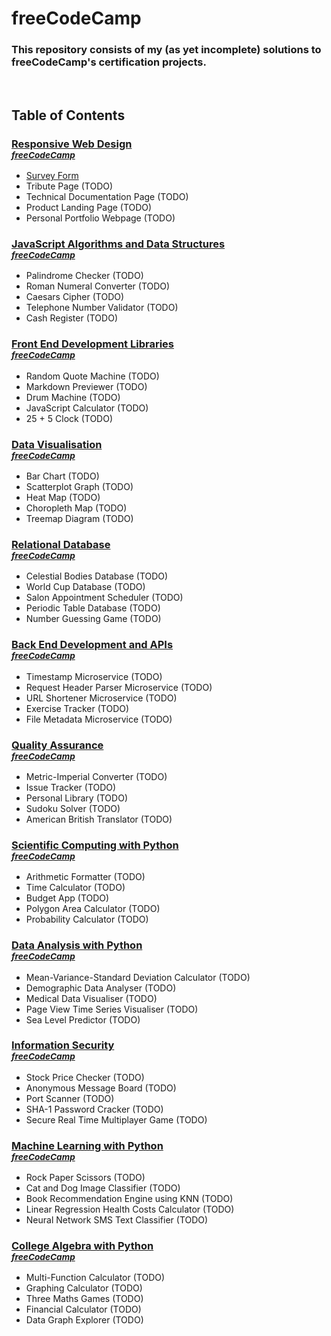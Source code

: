 # freeCodeCamp
### This repository consists of my (as yet incomplete) solutions to freeCodeCamp's certification projects.

<br/>

## Table of Contents
### **[Responsive Web Design](/responsive-web-design/)**<br/><sup><a href="https://www.freecodecamp.org/learn/2022/responsive-web-design/">*freeCodeCamp*</a></sup>
  - [Survey Form](/responsive-web-design/survey-form/)
  - Tribute Page (TODO)
  - Technical Documentation Page (TODO)
  - Product Landing Page (TODO)
  - Personal Portfolio Webpage (TODO)

### **[JavaScript Algorithms and Data Structures](/javascript-algorithms-and-data-structures/)**<br/><sup><a href="https://www.freecodecamp.org/learn/javascript-algorithms-and-data-structures/">*freeCodeCamp*</a></sup>
  - Palindrome Checker (TODO)
  - Roman Numeral Converter (TODO)
  - Caesars Cipher (TODO)
  - Telephone Number Validator (TODO)
  - Cash Register (TODO)

### **[Front End Development Libraries](/front-end-development-libraries/)**<br/><sup><a href="https://www.freecodecamp.org/learn/front-end-development-libraries/">*freeCodeCamp*</a></sup>
  - Random Quote Machine (TODO)
  - Markdown Previewer (TODO)
  - Drum Machine (TODO)
  - JavaScript Calculator (TODO)
  - 25 + 5 Clock (TODO)

### **[Data Visualisation](/data-visualisation/)**<br/><sup><a href="https://www.freecodecamp.org/learn/data-visualization/">*freeCodeCamp*</a></sup>
  - Bar Chart (TODO)
  - Scatterplot Graph (TODO)
  - Heat Map (TODO)
  - Choropleth Map (TODO)
  - Treemap Diagram (TODO)

### **[Relational Database](/relational-database/)**<br/><sup><a href="https://www.freecodecamp.org/learn/relational-database/">*freeCodeCamp*</a></sup>
  - Celestial Bodies Database (TODO)
  - World Cup Database (TODO)
  - Salon Appointment Scheduler (TODO)
  - Periodic Table Database (TODO)
  - Number Guessing Game (TODO)

### **[Back End Development and APIs](/back-end-development-and-apis/)**<br/><sup><a href="https://www.freecodecamp.org/learn/back-end-development-and-apis/">*freeCodeCamp*</a></sup>
  - Timestamp Microservice (TODO)
  - Request Header Parser Microservice (TODO)
  - URL Shortener Microservice (TODO)
  - Exercise Tracker (TODO)
  - File Metadata Microservice (TODO)

### **[Quality Assurance](/quality-assurance/)**<br/><sup><a href="https://www.freecodecamp.org/learn/quality-assurance/">*freeCodeCamp*</a></sup>
  - Metric-Imperial Converter (TODO)
  - Issue Tracker (TODO)
  - Personal Library (TODO)
  - Sudoku Solver (TODO)
  - American British Translator (TODO)

### **[Scientific Computing with Python](/scientific-computing-with-python/)**<br/><sup><a href="https://www.freecodecamp.org/learn/scientific-computing-with-python/">*freeCodeCamp*</a></sup>
  - Arithmetic Formatter (TODO)
  - Time Calculator (TODO)
  - Budget App (TODO)
  - Polygon Area Calculator (TODO)
  - Probability Calculator (TODO)

### **[Data Analysis with Python](/data-analysis-with-python/)**<br/><sup><a href="https://www.freecodecamp.org/learn/data-analysis-with-python/">*freeCodeCamp*</a></sup>
  - Mean-Variance-Standard Deviation Calculator (TODO)
  - Demographic Data Analyser (TODO)
  - Medical Data Visualiser (TODO)
  - Page View Time Series Visualiser (TODO)
  - Sea Level Predictor (TODO)

### **[Information Security](/information-security/)**<br/><sup><a href="https://www.freecodecamp.org/learn/information-security/">*freeCodeCamp*</a></sup>
  - Stock Price Checker (TODO)
  - Anonymous Message Board (TODO)
  - Port Scanner (TODO)
  - SHA-1 Password Cracker (TODO)
  - Secure Real Time Multiplayer Game (TODO)

### **[Machine Learning with Python](/machine-learning-with-python/)**<br/><sup><a href="https://www.freecodecamp.org/learn/machine-learning-with-python/">*freeCodeCamp*</a></sup>
  - Rock Paper Scissors (TODO)
  - Cat and Dog Image Classifier (TODO)
  - Book Recommendation Engine using KNN (TODO)
  - Linear Regression Health Costs Calculator (TODO)
  - Neural Network SMS Text Classifier (TODO)

### **[College Algebra with Python](/college-algebra-with-python/)**<br/><sup><a href="https://www.freecodecamp.org/learn/college-algebra-with-python/">*freeCodeCamp*</a></sup>
  - Multi-Function Calculator (TODO)
  - Graphing Calculator (TODO)
  - Three Maths Games (TODO)
  - Financial Calculator (TODO)
  - Data Graph Explorer (TODO)
